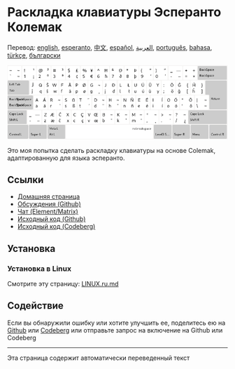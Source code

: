 # Раскладка клавиатуры Эсперанто Колемак

Перевод: [english](README.md), [esperanto](README.eo.md), [中文](README.zh-CN.md), [español](README.es.md), [العربية](README.ar.md), [português](README.pt.md), [bahasa](README.id.md), [türkçe](README.tr.md), [български](README.bg.md)

![Предварительный просмотр эсперанто Colemak](./media/preview.png)

Это моя попытка сделать раскладку клавиатуры на основе Colemak, адаптированную для языка эсперанто.

## Ссылки

* [Домашняя страница](https://salif.github.io/colemak-eo/)
* [Обсуждения (Github)](https://github.com/salif/colemak-eo/discussions)
* [Чат (Element/Matrix)](https://matrix.to/#/#salif-colemak:mozilla.org)
* [Исходный код (Github)](https://github.com/salif/colemak-eo)
* [Исходный код (Codeberg)](https://codeberg.org/salif/colemak-eo)

## Установка

### Установка в Linux

Смотрите эту страницу: [LINUX.ru.md](./LINUX.ru.md)

## Содействие

Если вы обнаружили ошибку или хотите улучшить ее, поделитесь ею на [Github] или [Codeberg] или отправьте запрос на включение на Github или Codeberg

[Github]: https://github.com/salif/colemak-eo/issues
[Codeberg]: https://codeberg.org/salif/colemak-eo/issues

---

Эта страница содержит автоматически переведенный текст
